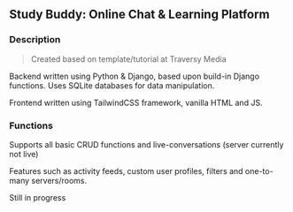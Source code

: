 ## Study Buddy: Online Chat & Learning Platform

### Description

> Created based on template/tutorial at Traversy Media

Backend written using Python & Django, based upon build-in Django functions. Uses SQLite databases for data manipulation.

Frontend written using TailwindCSS framework, vanilla HTML and JS.

### Functions

Supports all basic CRUD functions and live-conversations (server currently not live)

Features such as activity feeds, custom user profiles, filters and one-to-many servers/rooms.

Still in progress
